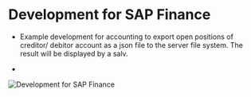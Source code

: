 # Development for SAP Finance
- Example development for accounting to export open positions of creditor/ debitor account as a json file to the server file system. The result will be displayed by a salv.

- 
![Development for SAP Finance](https://github.com/user-attachments/assets/23129373-3c04-4c23-9114-a229e5920621)
